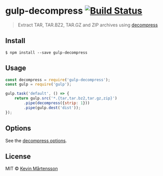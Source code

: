 # gulp-decompress [![Build Status](http://img.shields.io/travis/kevva/gulp-decompress.svg?style=flat)](https://travis-ci.org/kevva/gulp-decompress)

> Extract TAR, TAR.BZ2, TAR.GZ and ZIP archives using [decompress](https://github.com/kevva/decompress)


## Install

```
$ npm install --save gulp-decompress
```


## Usage

```js
const decompress = require('gulp-decompress');
const gulp = require('gulp');

gulp.task('default', () => {
	return gulp.src('*.{tar,tar.bz2,tar.gz,zip}')
		.pipe(decompress({strip: 1}))
		.pipe(gulp.dest('dist'));
});
```


## Options

See the [decompress options](https://github.com/kevva/decompress#options).


## License

MIT © [Kevin Mårtensson](https://github.com/kevva)
